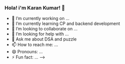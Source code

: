 ### Hola! i'm Karan Kumar! 👋

- 🔭 I’m currently working on ...
- 🌱 I’m currently learning CP and backend development
- 👯 I’m looking to collaborate on ...
- 🤔 I’m looking for help with ...
- 💬 Ask me about DSA and puzzle
- 📫 How to reach me: ...
- 😄 Pronouns: ...
- ⚡ Fun fact: ...
-->
